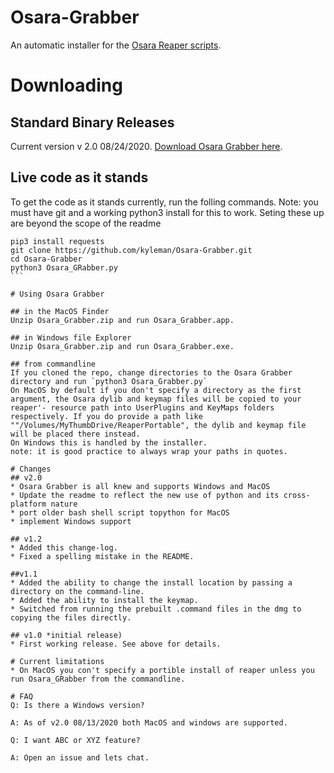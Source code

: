 # Osara-Grabber
An automatic installer for the [Osara Reaper scripts](https://github.com/jcsteh/osara).

# Downloading

## Standard Binary Releases
Current version v 2.0 08/24/2020.
[Download Osara Grabber here](https://github.com/kyleman/Osara-Grabber/releases/latest).

## Live code as it stands
To get the code as it stands currently, run the folling commands.
Note: you must have git and a working python3 install for this to work. Seting these up are beyond the scope of the readme
````
pip3 install requests
git clone https://github.com/kyleman/Osara-Grabber.git
cd Osara-Grabber
python3 Osara_GRabber.py
```

# Using Osara Grabber

## in the MacOS Finder 
Unzip Osara_Grabber.zip and run Osara_Grabber.app.

## in Windows file Explorer
Unzip Osara_Grabber.zip and run Osara_Grabber.exe.

## from commandline
If you cloned the repo, change directories to the Osara Grabber directory and run `python3 Osara_Grabber.py`
On MacOS by default if you don't specify a directory as the first argument, the Osara dylib and keymap files will be copied to your reaper'- resource path into UserPlugins and KeyMaps folders respectively. If you do provide a path like ""/Volumes/MyThumbDrive/ReaperPortable", the dylib and keymap file will be placed there instead.
On Windows this is handled by the installer.
note: it is good practice to always wrap your paths in quotes.

# Changes
## v2.0
* Osara Grabber is all knew and supports Windows and MacOS
* Update the readme to reflect the new use of python and its cross-platform nature
* port older bash shell script topython for MacOS
* implement Windows support

## v1.2
* Added this change-log.
* Fixed a spelling mistake in the README.

##v1.1
* Added the ability to change the install location by passing a directory on the command-line.
* Added the ability to install the keymap.
* Switched from running the prebuilt .command files in the dmg to copying the files directly.

## v1.0 *initial release)
* First working release. See above for details.

# Current limitations
* On MacOS you con't specify a portible install of reaper unless you run Osara_GRabber from the commandline.

# FAQ
Q: Is there a Windows version?

A: As of v2.0 08/13/2020 both MacOS and windows are supported.

Q: I want ABC or XYZ feature?

A: Open an issue and lets chat.